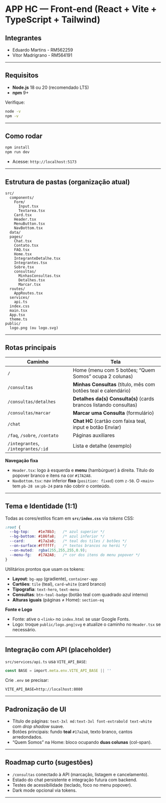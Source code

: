 # APP HC — Front-end (React + Vite + TypeScript + Tailwind)

## Integrantes 

- Eduardo Martins - RM562259
- Vitor Madrigrano - RM564191

---

## Requisitos
- **Node.js** 18 ou 20 (recomendado LTS)  
- **npm** 9+

Verifique:
```bash
node -v
npm -v
```

---

## Como rodar
```bash
npm install
npm run dev
```
- Acesse: `http://localhost:5173`

---

## Estrutura de pastas (organização atual)
```
src/
  components/
    Form/
      Input.tsx
      Textarea.tsx
    Card.tsx
    Header.tsx
    MenuButton.tsx
    NavBottom.tsx
  data/
  pages/
    Chat.tsx
    Contato.tsx
    FAQ.tsx
    Home.tsx
    IntegranteDetalhe.tsx
    Integrantes.tsx
    Sobre.tsx
    consultas/
      MinhasConsultas.tsx
      Detalhes.tsx
      Marcar.tsx
  routes/
    AppRoutes.tsx
  services/
    api.ts
  index.css
  main.tsx
  App.tsx
  theme.ts
public/
  logo.png (ou logo.svg)
```

---

## Rotas principais
| Caminho | Tela |
|---|---|
| `/` | Home (menu com 5 botões; “Quem Somos” ocupa 2 colunas) |
| `/consultas` | **Minhas Consultas** (título, mês com botões teal e calendário) |
| `/consultas/detalhes` | **Detalhes da(s) Consulta(s)** (cards brancos listando consultas) |
| `/consultas/marcar` | **Marcar uma Consulta** (formulário) |
| `/chat` | **Chat HC** (cartão com faixa teal, input e botão Enviar) |
| `/faq`, `/sobre`, `/contato` | Páginas auxiliares |
| `/integrantes`, `/integrantes/:id` | Lista e detalhe (exemplo) |

**Navegação fixa**  
- `Header.tsx`: logo à esquerda e **menu** (hambúrguer) à direita. Título do popover branco e itens na cor `#17A2A8`.  
- `NavBottom.tsx`: nav inferior **fixo** (`position: fixed`) com `z-50`. O `<main>` tem `pb-28 sm:pb-24` para não cobrir o conteúdo.

---

## Tema e Identidade (1:1)
Todas as cores/estilos ficam em **`src/index.css`** via _tokens_ CSS:

```css
:root {
  --bg-top:    #1e78b3;   /* azul superior */
  --bg-bottom: #186fa8;   /* azul inferior */
  --card:      #17a2a8;   /* teal dos tiles / botões */
  --on-surface:#ffffff;   /* textos brancos no herói */
  --on-muted:  rgba(255,255,255,0.9);
  --menu-fg:   #17A2A8;   /* cor dos itens do menu popover */
}
```
Utilitários prontos que usam os tokens:
- **Layout**: `bg-app` (gradiente), `container-app`  
- **Cartões**: `tile` (teal), `card-white` (card branco)  
- **Tipografia**: `text-hero`, `text-menu`  
- **Consultas**: `btn-teal-badge` (botão teal com quadrado azul interno)  
- **Alturas iguais** (páginas ≠ Home): `section-eq`

**Fonte e Logo**  
- Fonte: ative o `<link>` no `index.html` se usar Google Fonts.  
- Logo: troque `public/logo.png|svg` e atualize o caminho no `Header.tsx` se necessário.

---

## Integração com API (placeholder)
`src/services/api.ts` usa `VITE_API_BASE`:
```ts
const BASE = import.meta.env.VITE_API_BASE || ''
```
Crie `.env` se precisar:
```
VITE_API_BASE=http://localhost:8080
```

---

## Padronização de UI
- Título de páginas: `text-3xl md:text-3xl font-extrabold text-white` com _drop shadow_ suave.  
- Botões principais: fundo **teal** `#17a2a8`, texto branco, cantos arredondados.  
- “Quem Somos” na Home: bloco ocupando **duas colunas** (col-span).

---

## Roadmap curto (sugestões)
- `/consultas` conectado à API (marcação, listagem e cancelamento).  
- Estado do chat persistente e integração futura com backend.  
- Testes de acessibilidade (teclado, foco no menu popover).  
- Dark mode opcional via tokens.

---

